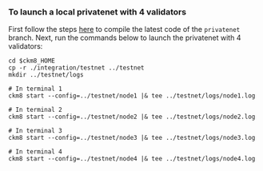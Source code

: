### To launch a local privatenet with 4 validators ###

First follow the steps [here](https://docs.ckm8token.org/docs/setup) to compile the latest code of the `privatenet` branch. Next, run the commands below to launch the privatenet with 4 validators:

```
cd $ckm8_HOME
cp -r ./integration/testnet ../testnet
mkdir ../testnet/logs

# In terminal 1
ckm8 start --config=../testnet/node1 |& tee ../testnet/logs/node1.log

# In terminal 2
ckm8 start --config=../testnet/node2 |& tee ../testnet/logs/node2.log

# In terminal 3
ckm8 start --config=../testnet/node3 |& tee ../testnet/logs/node3.log

# In terminal 4
ckm8 start --config=../testnet/node4 |& tee ../testnet/logs/node4.log
```
